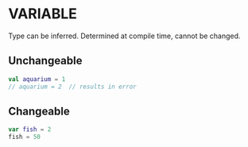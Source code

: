 # VARIABLE

Type can be inferred. Determined at compile time, cannot be changed.

## Unchangeable

```kotlin
val aquarium = 1
// aquarium = 2  // results in error
```

## Changeable

```kotlin
var fish = 2
fish = 50
```

